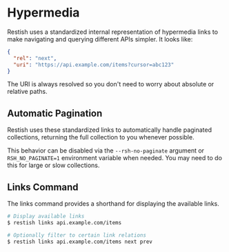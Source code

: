 # Hypermedia

Restish uses a standardized internal representation of hypermedia links to make navigating and querying different APIs simpler. It looks like:

```json
{
  "rel": "next",
  "uri": "https://api.example.com/items?cursor=abc123"
}
```

The URI is always resolved so you don't need to worry about absolute or relative paths.

## Automatic Pagination

Restish uses these standardized links to automatically handle paginated collections, returning the full collection to you whenever possible.

This behavior can be disabled via the `--rsh-no-paginate` argument or `RSH_NO_PAGINATE=1` environment variable when needed. You may need to do this for large or slow collections.

## Links Command

The links command provides a shorthand for displaying the available links.

```bash
# Display available links
$ restish links api.example.com/items

# Optionally filter to certain link relations
$ restish links api.example.com/items next prev
```
